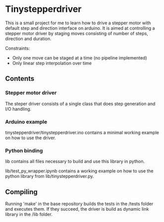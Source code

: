 # Tinystepperdriver

This is a small project for me to learn how to drive a stepper motor with default step and direction interface on arduino.
It is aimed at controlling a stepper motor driver by staging moves consisting of number of steps, direction and duration.

Constraints:
- Only one move can be staged at a time (no pipeline implemented)
- Only linear step interpolation over time

## Contents

### Stepper motor driver

The steper driver consists of a single class that does step generation and I/O handling.

### Arduino example

tinystepperdriver/tinystepperdriver.ino contains a minimal working example on how to use the driver.

### Python binding

lib contains all files necessary to build and use this library in python.

lib/test_py_wrapper.ipynb contains a working example on how to use the python library from lib/tinystepperdriver.py.

## Compiling

Running 'make' in the base repository builds the tests in the /tests folder and executes them. If they succeed, the driver is build as dynamic link library in the /lib folder.